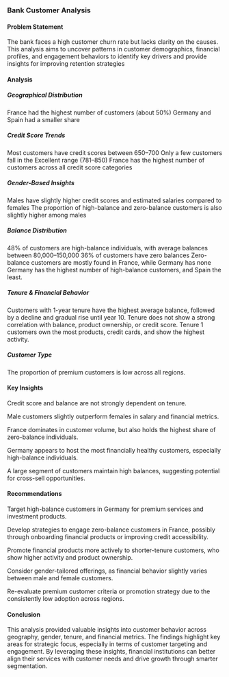 ### Bank Customer Analysis
#### Problem Statement
The bank faces a high customer churn rate but lacks clarity on the causes. This analysis aims to uncover patterns in customer demographics, financial profiles, and engagement behaviors to identify key drivers and provide insights for improving retention strategies
#### Analysis
##### Geographical Distribution
France had the highest number of customers (about 50%)
Germany and Spain had a smaller share
##### Credit Score Trends
Most customers have credit scores between 650–700
Only a few customers fall in the Excellent range (781–850)
France has the highest number of customers across all credit score categories
##### Gender-Based Insights
Males have slightly higher credit scores and estimated salaries compared to females
The proportion of high-balance and zero-balance customers is also slightly higher among males
##### Balance Distribution
48% of customers are high-balance individuals, with average balances between 80,000–150,000
36% of customers have zero balances
Zero-balance customers are mostly found in France, while Germany has none
Germany has the highest number of high-balance customers, and Spain the least.
##### Tenure & Financial Behavior
Customers with 1-year tenure have the highest average balance, followed by a decline and gradual rise until year 10.
Tenure does not show a strong correlation with balance, product ownership, or credit score.
Tenure 1 customers own the most products, credit cards, and show the highest activity.
##### Customer Type
The proportion of premium customers is low across all regions.
#### Key Insights
Credit score and balance are not strongly dependent on tenure.

Male customers slightly outperform females in salary and financial metrics.

France dominates in customer volume, but also holds the highest share of zero-balance individuals.

Germany appears to host the most financially healthy customers, especially high-balance individuals.

A large segment of customers maintain high balances, suggesting potential for cross-sell opportunities.

#### Recommendations
Target high-balance customers in Germany for premium services and investment products.

Develop strategies to engage zero-balance customers in France, possibly through onboarding financial products or improving credit accessibility.

Promote financial products more actively to shorter-tenure customers, who show higher activity and product ownership.

Consider gender-tailored offerings, as financial behavior slightly varies between male and female customers.

Re-evaluate premium customer criteria or promotion strategy due to the consistently low adoption across regions.

#### Conclusion
This analysis provided valuable insights into customer behavior across geography, gender, tenure, and financial metrics. The findings highlight key areas for strategic focus, especially in terms of customer targeting and engagement. By leveraging these insights, financial institutions can better align their services with customer needs and drive growth through smarter segmentation.

